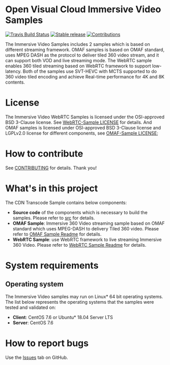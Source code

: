 # Open Visual Cloud Immersive Video Samples
[![Travis Build Status](https://travis-ci.com/OpenVisualCloud/Immersive-Video-Sample.svg?branch=master)](https://travis-ci.com/OpenVisualCloud/Immersive-Video-Sample)
[![Stable release](https://img.shields.io/badge/latest_release-v1.0-green.svg)](https://github.com/OpenVisualCloud/Immersive-Video-Sample/releases/tag/v1.0)
[![Contributions](https://img.shields.io/badge/contributions-welcome-blue.svg)](https://github.com/OpenVisualCloud/Immersive-Video-Sample/wiki)

The Immersive Video Samples includes 2 samples which is based on different streaming framework. OMAF samples is based on OMAF standard, uses MPEG DASH as the protocol to deliver tiled 360 video stream, and it can support both VOD and live streaming mode. The WebRTC sample enables 360 tiled streaming based on WebRTC framework to support low-latency. Both of the samples use SVT-HEVC with MCTS supported to do 360 video tiled encoding and achieve Real-time performance for 4K and 8K contents.  

# License
The Immersive Video WebRTC Samples is licensed under the OSI-approved BSD 3-Clause license. See [WebRTC-Sample LICENSE](WebRTC-sample/LICENSE) for details. And OMAF samples is licensed under OSI-approved BSD 3-Clause license and LGPLv2.0 license for different components, see [OMAF-Sample LICENSE](src/LICENSE);

# How to contribute
See [CONTRIBUTING](CONTRIBUTING.md) for details. Thank you!

# What's in this project
The CDN Transcode Sample contains below components:
-  **Source code** of the components which is necessary to build the samples. Please refer to [src](src/README.md) for details.
-  **OMAF Sample**: Immersive 360 Video streaming sample based on OMAF standard which uses MPEG-DASH to delivery Tiled 360 video. Please refer to [OMAF Sample Readme](OMAF-Sample/README.md) for details.
-  **WebRTC Sample**: use WebRTC framework to live streaming Immersive 360 Video. Please refer to [WebRTC Sample Readme](WebRTC-Sample/README.md) for details.

# System requirements
## Operating system
The Immersive Video samples may run on Linux* 64 bit operating systems. The list below represents the operating systems that the samples were tested and validated on:
- **Client**: CentOS 7.6 or Ubuntu* 18.04 Server LTS
- **Server**: CentOS 7.6

# How to report bugs
Use the [Issues](https://github.com/OpenVisualCloud/Immersive-Video-Sample/issues) tab on GitHub.